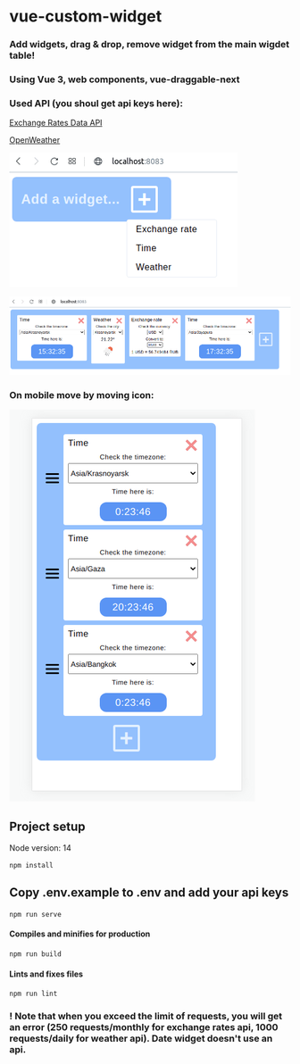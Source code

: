 # vue-custom-widget

### Add widgets, drag & drop, remove widget from the main wigdet table!

### Using Vue 3, web components, vue-draggable-next

### Used API (you shoul get api keys here):

[Exchange Rates Data API](https://apilayer.com/marketplace/exchangerates_data-api)

[OpenWeather](https://openweathermap.org/)

![Screenshot](https://github.com/HtwwtH/vue-custom-widget/blob/main/Screenshot1.png)

![Screenshot](https://github.com/HtwwtH/vue-custom-widget/blob/main/Screenshot2.png)

### On mobile move by moving icon:

![Screenshot](https://github.com/HtwwtH/vue-custom-widget/blob/main/Screenshot3.png)

## Project setup  
Node version: 14
```
npm install
```

## Copy .env.example to .env and add your api keys

```
npm run serve
```

#### Compiles and minifies for production
```
npm run build
```

#### Lints and fixes files
```
npm run lint
```

### ! Note that when you exceed the limit of requests, you will get an error (250 requests/monthly for exchange rates api, 1000 requests/daily for weather api). Date widget doesn't use an api.
